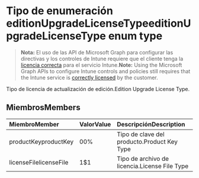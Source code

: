 # <a name="editionupgradelicensetype-enum-type"></a><span data-ttu-id="43f22-101">Tipo de enumeración editionUpgradeLicenseType</span><span class="sxs-lookup"><span data-stu-id="43f22-101">editionUpgradeLicenseType enum type</span></span>

> <span data-ttu-id="43f22-102">**Nota:** El uso de las API de Microsoft Graph para configurar las directivas y los controles de Intune requiere que el cliente tenga la [licencia correcta](https://go.microsoft.com/fwlink/?linkid=839381) para el servicio Intune.</span><span class="sxs-lookup"><span data-stu-id="43f22-102">**Note:** Using the Microsoft Graph APIs to configure Intune controls and policies still requires that the Intune service is [correctly licensed](https://go.microsoft.com/fwlink/?linkid=839381) by the customer.</span></span>

<span data-ttu-id="43f22-103">Tipo de licencia de actualización de edición.</span><span class="sxs-lookup"><span data-stu-id="43f22-103">Edition Upgrade License Type.</span></span>
## <a name="members"></a><span data-ttu-id="43f22-104">Miembros</span><span class="sxs-lookup"><span data-stu-id="43f22-104">Members</span></span>
|<span data-ttu-id="43f22-105">Miembro</span><span class="sxs-lookup"><span data-stu-id="43f22-105">Member</span></span>|<span data-ttu-id="43f22-106">Valor</span><span class="sxs-lookup"><span data-stu-id="43f22-106">Value</span></span>|<span data-ttu-id="43f22-107">Descripción</span><span class="sxs-lookup"><span data-stu-id="43f22-107">Description</span></span>|
|:---|:---|:---|
|<span data-ttu-id="43f22-108">productKey</span><span class="sxs-lookup"><span data-stu-id="43f22-108">productKey</span></span>|<span data-ttu-id="43f22-109">0</span><span class="sxs-lookup"><span data-stu-id="43f22-109">0%</span></span>|<span data-ttu-id="43f22-110">Tipo de clave del producto.</span><span class="sxs-lookup"><span data-stu-id="43f22-110">Product Key Type</span></span>|
|<span data-ttu-id="43f22-111">licenseFile</span><span class="sxs-lookup"><span data-stu-id="43f22-111">licenseFile</span></span>|<span data-ttu-id="43f22-112">1</span><span class="sxs-lookup"><span data-stu-id="43f22-112">$1</span></span>|<span data-ttu-id="43f22-113">Tipo de archivo de licencia.</span><span class="sxs-lookup"><span data-stu-id="43f22-113">License File Type</span></span>|



